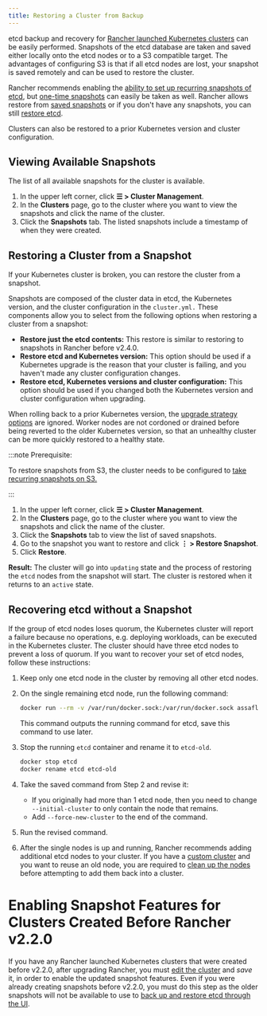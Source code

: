 ```yaml
---
title: Restoring a Cluster from Backup
---
```


etcd backup and recovery for [Rancher launched Kubernetes clusters](../../../pages-for-subheaders/launch-kubernetes-with-rancher.md) can be easily performed. Snapshots of the etcd database are taken and saved either locally onto the etcd nodes or to a S3 compatible target. The advantages of configuring S3 is that if all etcd nodes are lost, your snapshot is saved remotely and can be used to restore the cluster.

Rancher recommends enabling the [ability to set up recurring snapshots of etcd](back-up-rancher-launched-kubernetes-clusters.md#configuring-recurring-snapshots), but [one-time snapshots](back-up-rancher-launched-kubernetes-clusters.md#one-time-snapshots) can easily be taken as well. Rancher allows restore from [saved snapshots](#restoring-a-cluster-from-a-snapshot) or if you don't have any snapshots, you can still [restore etcd](#recovering-etcd-without-a-snapshot).

Clusters can also be restored to a prior Kubernetes version and cluster configuration.

## Viewing Available Snapshots

The list of all available snapshots for the cluster is available.

1. In the upper left corner, click **☰ > Cluster Management**.
1. In the **Clusters** page, go to the cluster where you want to view the snapshots and click the name of the cluster.
1. Click the **Snapshots** tab. The listed snapshots include a timestamp of when they were created.

## Restoring a Cluster from a Snapshot

If your Kubernetes cluster is broken, you can restore the cluster from a snapshot.

Snapshots are composed of the cluster data in etcd, the Kubernetes version, and the cluster configuration in the `cluster.yml.` These components allow you to select from the following options when restoring a cluster from a snapshot:

- **Restore just the etcd contents:** This restore is similar to restoring to snapshots in Rancher before v2.4.0.
- **Restore etcd and Kubernetes version:** This option should be used if a Kubernetes upgrade is the reason that your cluster is failing, and you haven't made any cluster configuration changes.
- **Restore etcd, Kubernetes versions and cluster configuration:** This option should be used if you changed both the Kubernetes version and cluster configuration when upgrading.

When rolling back to a prior Kubernetes version, the [upgrade strategy options](../../../getting-started/installation-and-upgrade/upgrade-and-roll-back-kubernetes.md#configuring-the-upgrade-strategy) are ignored. Worker nodes are not cordoned or drained before being reverted to the older Kubernetes version, so that an unhealthy cluster can be more quickly restored to a healthy state.

:::note Prerequisite:

To restore snapshots from S3, the cluster needs to be configured to [take recurring snapshots on S3.](back-up-rancher-launched-kubernetes-clusters.md#configuring-recurring-snapshots)

:::

1. In the upper left corner, click **☰ > Cluster Management**.
1. In the **Clusters** page, go to the cluster where you want to view the snapshots and click the name of the cluster.
1. Click the **Snapshots** tab to view the list of saved snapshots.
1. Go to the snapshot you want to restore and click **⋮ > Restore Snapshot**.
1. Click **Restore**.

**Result:** The cluster will go into `updating` state and the process of restoring the `etcd` nodes from the snapshot will start. The cluster is restored when it returns to an `active` state.

## Recovering etcd without a Snapshot

If the group of etcd nodes loses quorum, the Kubernetes cluster will report a failure because no operations, e.g. deploying workloads, can be executed in the Kubernetes cluster. The cluster should have three etcd nodes to prevent a loss of quorum. If you want to recover your set of etcd nodes, follow these instructions:

1. Keep only one etcd node in the cluster by removing all other etcd nodes.

2. On the single remaining etcd node, run the following command:

    ```bash
    docker run --rm -v /var/run/docker.sock:/var/run/docker.sock assaflavie/runlike etcd
    ```

    This command outputs the running command for etcd, save this command to use later.

3. Stop the running `etcd` container and rename it to `etcd-old`.

    ```bash
    docker stop etcd
    docker rename etcd etcd-old
    ```

4. Take the saved command from Step 2 and revise it:

    - If you originally had more than 1 etcd node, then you need to change `--initial-cluster` to only contain the node that remains.
    - Add `--force-new-cluster` to the end of the command.

5. Run the revised command.

6. After the single nodes is up and running, Rancher recommends adding additional etcd nodes to your cluster. If you have a [custom cluster](../../../pages-for-subheaders/use-existing-nodes.md) and you want to reuse an old node, you are required to [clean up the nodes](../../advanced-user-guides/manage-clusters/clean-cluster-nodes.md) before attempting to add them back into a cluster.

# Enabling Snapshot Features for Clusters Created Before Rancher v2.2.0

If you have any Rancher launched Kubernetes clusters that were created before v2.2.0, after upgrading Rancher, you must [edit the cluster](../../../pages-for-subheaders/cluster-configuration.md) and _save_ it, in order to enable the updated snapshot features. Even if you were already creating snapshots before v2.2.0, you must do this step as the older snapshots will not be available to use to [back up and restore etcd through the UI](restore-rancher-launched-kubernetes-clusters-from-backup.md).
